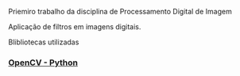 Priemiro trabalho da disciplina de Processamento Digital de Imagem

Aplicação de filtros em imagens digitais.

Blibliotecas utilizadas

### [OpenCV - Python](https://github.com/skvark/opencv-python)
